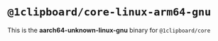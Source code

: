 # `@1clipboard/core-linux-arm64-gnu`

This is the **aarch64-unknown-linux-gnu** binary for `@1clipboard/core`
